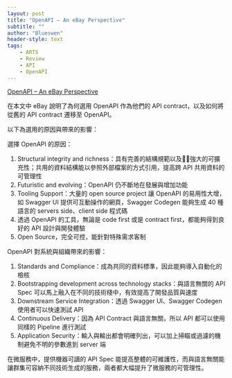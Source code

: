 ```yaml
---
layout: post
title: "OpenAPI – An eBay Perspective"
subtitle: ""
author: "Blueswen"
header-style: text
tags:
    - ARTS
    - Review
    - API
    - OpenAPI
---
```


[OpenAPI – An eBay Perspective](https://tech.ebayinc.com/engineering/openapi-an-ebay-perspective/)

在本文中 eBay 說明了為何選用 OpenAPI 作為他們的 API contract，以及如何將從舊的 API contract 遷移至 OpenAPI。

以下為選用的原因與帶來的影響：

選擇 OpenAPI 的原因：

1. Structural integrity and richness：具有完善的結構規範以及強大的可擴充性；共用的資料結構能以參照外部檔案的方式引用，提高跨 API 共用資料的可管理性
2. Futuristic and evolving：OpenAPI 仍不斷地在發展與增加功能
3. Tooling Support：大量的 open source project 讓 OpenAPI 的易用性大增，如 Swagger UI 提供可互動操作的網頁，Swagger Codegen 能夠生成 40 種語言的 servers side、client side 程式碼
4. 透過 OpenAPI 的工具，無論是 code first 或是 contract first，都能夠得到良好的 API 設計與開發體驗
5. Open Source，完全可控，能針對特殊需求客制

OpenAPI 對系統與組織帶來的影響：

1. Standards and Compliance：成為共同的資料標準，因此能夠導入自動化的檢核
2. Bootstrapping development across technology stacks：與語言無關的 API Spec 可以馬上融入在不同的技術棧中，有效提高了開發品質與速度
3. Downstream Service Integration：透過 Swagger UI、Swagger Codegen 使用者可以快速測試 API
4. Continuous Delivery：因為 API Contract 與語言無關，所以 API 都可以使用同樣的 Pipeline 進行測試
5. Application Security：輸入與輸出都會明確列出，可以加上掃瞄或過濾的機制避免不明的參數進到 server 端

在微服務中，提供機器可讀的 API Spec 能提高整體的可維護性，而與語言無關能讓群集可容納不同技術生成的服務，兩者都大幅提升了微服務的可管理性。
